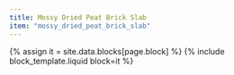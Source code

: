 ```yaml
---
title: Mossy Dried Peat Brick Slab
item: "mossy_dried_peat_brick_slab"
---
```


{% assign it = site.data.blocks[page.block] %}
{% include block_template.liquid block=it %}

